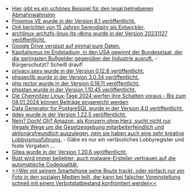 * [Hier gibt es ein schönes Beispiel für den legal betriebenen Abmahnwahnsinn](https://netzpolitik.org/2023/urheberrecht-ein-teures-badewannenfoto/)
* [Proxmox VE wurde in der Version 8.1 veröffentlicht.](https://www.linux-magazin.de/news/proxmox-ve-8-1-unterstuetzt-erstmals-secure-boot/)
* [Onli berichtet von 15 Jahren Serendipity als Entwickler.](https://www.onli-blogging.de/2323/15-Jahre-Serendipity-als-Entwickler-ein-Rueckblick-und-ein-Ausblick.html)
* [archlinux-archzfs-linux-lts-dkms wurde in der Version 20231127 veröffentlicht.](https://github.com/stevleibelt/arch-linux-live-cd-iso-with-zfs/releases/tag/20231127)
* [Google Drive vergisst auf einmal eure Daten.](http://blog.fefe.de/?ts=9b9aa48b)
* [Kapitalismus im Endstadium, in den USA gewinnt der Bundesstaat, der die geringsten Bußgelder gegenüber der Industrie ausruft.](http://blog.fefe.de/?ts=9b9a553d) - Bürgerschutzt? Scheiß drauf!
* [privacy.sexy wurde in der Version 0.12.8 veröffentlicht.](https://github.com/undergroundwires/privacy.sexy/releases/tag/0.12.8)
* [phpseclib wurde in der Version 3.0.34 veröffentlicht.](https://github.com/phpseclib/phpseclib/releases/tag/3.0.34)
* [php rector wurde in der Version 0.18.11 veröffentlicht.](https://github.com/rectorphp/rector/releases/tag/0.18.11)
* [phpstan wurde in der Version 1.10.45 veröffentlicht.](https://github.com/phpstan/phpstan/releases/tag/1.10.45)
* [Die Chemnitzer Linux-Tage 2024 werfen ihre Schatten voraus - Bis zum 08.01.2024 können Beiträge eingereicht werden](https://www.tu-chemnitz.de/tu/pressestelle/aktuell/12199)
* [Data Generator for PostgreSQL wurde in der Version 4.0 veröffentlicht.](https://www.postgresql.org/about/news/data-generator-version-40-released-2755/)
* [ddev wurde in der Version 1.22.5 veröffentlicht.](https://github.com/ddev/ddev/releases/tag/v1.22.5)
* [Nein? Doch! Oh? Amazon, als Konzern ohne Herz, sucht nicht nur illegale Wege um die Gesetzesgebung mitarbeiterfeindlich und aktionärsfreundlich auszulegen, nein sie haben auch eine sehr kreative Lobbyismusführung.](https://netzpolitik.org/2023/lobbyismus-wie-amazon-seinen-einfluss-in-der-eu-ausbaut/) - Gäbe es nur ein verlässliches Lobbyregister und feste Vorgaben ...
* [Gitea wurde in der Version 1.20.6 veröffentlicht.](https://github.com/go-gitea/gitea/releases/tag/v1.20.6)
* [Rust wird immer beliebter, auch malware-Ersteller vertrauen auf die automatische Codequalität.](https://www.bleepingcomputer.com/news/security/new-rust-based-sysjoker-backdoor-linked-to-hamas-hackers/)
* [>>Wer mit seinem Smartphone seine Route trackt, oder einfach nur ein Foto in den sozialen Medien teilt, der kann bei falscher Voreinstellung schnell mit einem Verbotstatbestand konfrontiert werden<<](https://netzpolitik.org/2023/openstreetmap-komoot-co-sorge-vor-datenkahlschlag-fuer-karten-apps/)
